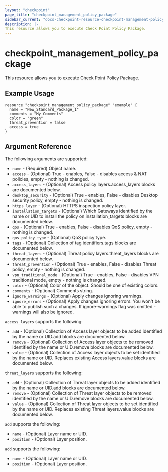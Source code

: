 ```yaml
---
layout: "checkpoint"
page_title: "checkpoint_management_policy_package"
sidebar_current: "docs-checkpoint-resource-checkpoint-management-policy-package"
description: |-
This resource allows you to execute Check Point Policy Package.
---
```


# checkpoint_management_policy_package

This resource allows you to execute Check Point Policy Package.

## Example Usage


```hcl
resource "checkpoint_management_policy_package" "example" {
  name = "New_Standard_Package_1"
  comments = "My Comments"
  color = "green"
  threat_prevention = false
  access = true
}
```

## Argument Reference

The following arguments are supported:

* `name` - (Required) Object name. 
* `access` - (Optional) True - enables, False - disables access & NAT policies, empty - nothing is changed. 
* `access_layers` - (Optional) Access policy layers.access_layers blocks are documented below.
* `desktop_security` - (Optional) True - enables, False - disables Desktop security policy, empty - nothing is changed. 
* `https_layer` - (Optional) HTTPS inspection policy layer. 
* `installation_targets` - (Optional) Which Gateways identified by the name or UID to install the policy on.installation_targets blocks are documented below.
* `qos` - (Optional) True - enables, False - disables QoS policy, empty - nothing is changed. 
* `qos_policy_type` - (Optional) QoS policy type. 
* `tags` - (Optional) Collection of tag identifiers.tags blocks are documented below.
* `threat_layers` - (Optional) Threat policy layers.threat_layers blocks are documented below.
* `threat_prevention` - (Optional) True - enables, False - disables Threat policy, empty - nothing is changed. 
* `vpn_traditional_mode` - (Optional) True - enables, False - disables VPN traditional mode, empty - nothing is changed. 
* `color` - (Optional) Color of the object. Should be one of existing colors. 
* `comments` - (Optional) Comments string. 
* `ignore_warnings` - (Optional) Apply changes ignoring warnings. 
* `ignore_errors` - (Optional) Apply changes ignoring errors. You won't be able to publish such a changes. If ignore-warnings flag was omitted - warnings will also be ignored. 


`access_layers` supports the following:

* `add` - (Optional) Collection of Access layer objects to be added identified by the name or UID.add blocks are documented below.
* `remove` - (Optional) Collection of Access layer objects to be removed identified by the name or UID.remove blocks are documented below.
* `value` - (Optional) Collection of Access layer objects to be set identified by the name or UID. Replaces existing Access layers.value blocks are documented below.


`threat_layers` supports the following:

* `add` - (Optional) Collection of Threat layer objects to be added identified by the name or UID.add blocks are documented below.
* `remove` - (Optional) Collection of Threat layer objects to be removed identified by the name or UID.remove blocks are documented below.
* `value` - (Optional) Collection of Threat layer objects to be set identified by the name or UID. Replaces existing Threat layers.value blocks are documented below.


`add` supports the following:

* `name` - (Optional) Layer name or UID. 
* `position` - (Optional) Layer position. 


`add` supports the following:

* `name` - (Optional) Layer name or UID. 
* `position` - (Optional) Layer position. 
